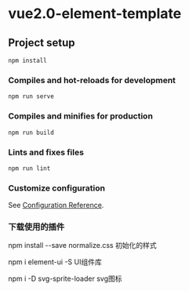 # vue2.0-element-template

## Project setup
```
npm install
```

### Compiles and hot-reloads for development
```
npm run serve
```

### Compiles and minifies for production
```
npm run build
```

### Lints and fixes files
```
npm run lint
```

### Customize configuration
See [Configuration Reference](https://cli.vuejs.org/config/).


### 下载使用的插件

npm install --save normalize.css   初始化的样式

npm i element-ui -S   UI组件库

npm i -D svg-sprite-loader  svg图标 
